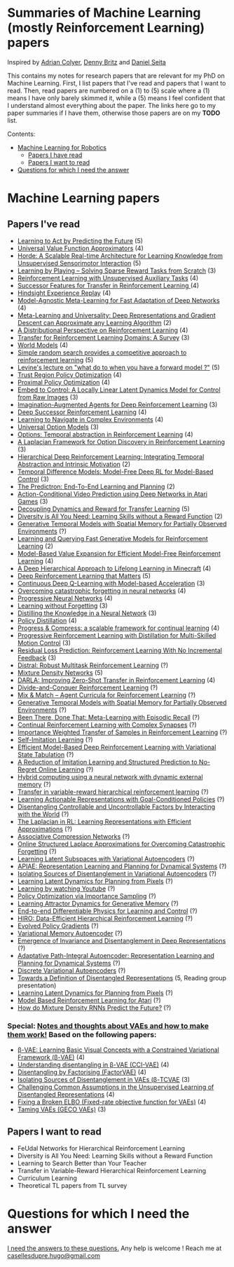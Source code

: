 # Summaries of Machine Learning (mostly Reinforcement Learning) papers

Inspired by [Adrian Colyer][1], [Denny Britz][2] and [Daniel Seita][3] 

This contains my notes for research papers that are relevant for my PhD on Machine Learning. First, I list papers that I've read and papers that I want to read. Then, read papers are numbered on a (1) to (5) scale where a (1) means I have only barely skimmed it, while a (5) means I feel
confident that I understand almost everything about the paper. The links
here go to my paper summaries if I have them, otherwise those papers are on my
**TODO** list.

Contents:

- [Machine Learning for Robotics](#machine-learning-for-robotics)
    - [Papers I have read](#papers-i-have-read)
    - [Papers I want to read](#papers-i-want-to-read)
- [Questions for which I need the answer](#questions-for-which-i-need-the-answer)

# Machine Learning papers

## Papers I've read

- [Learning to Act by Predicting the Future](https://github.com/Caselles/paper_notes/blob/master/read_papers/learning_to_act_by_predicting_the_future.md) (5)
- [Universal Value Function Approximators](https://github.com/Caselles/paper_notes/blob/master/read_papers/universal_value_function_approximators.md) (4)
- [Horde: A Scalable Real-time Architecture for Learning Knowledge from Unsupervised Sensorimotor Interaction](https://github.com/Caselles/paper_notes/blob/master/read_papers/horde_a_scalable_real_time.md) (5)
- [Learning by Playing – Solving Sparse Reward Tasks from Scratch](https://github.com/Caselles/paper_notes/blob/master/read_papers/learning_by_playing_solving_sparse_reward_tasks_from_scratch.md) (3)
- [Reinforcement Learning with Unsupervised Auxiliary Tasks](https://github.com/Caselles/paper_notes/blob/master/read_papers/reinforcement_learning_with_unsupervised_auxiliary_tasks.md) (4)
- [Successor Features for Transfer in Reinforcement Learning
](https://github.com/Caselles/paper_notes/blob/master/read_papers/successor_features_for_transfer_in_reinforcemen_learning.md) (4)
- [Hindsight Experience Replay](https://github.com/Caselles/paper_notes/blob/master/read_papers/hindsight_experience_replay.md) (4)
- [Model-Agnostic Meta-Learning for Fast Adaptation of Deep Networks](https://github.com/Caselles/paper_notes/blob/master/read_papers/model_agnostic_meta_learning_for_fast_adaptation_of_deep_networks.md) (4)
- [Meta-Learning and Universality: Deep Representations and Gradient Descent can Approximate any Learning Algorithm](https://github.com/Caselles/paper_notes/blob/master/read_papers/meta_learning_and_universality_deep_representations_and_gradient_descent_can_approximate_any_learning_algorithm.md) (2)
- [A Distributional Perspective on Reinforcement Learning](https://github.com/Caselles/paper_notes/blob/master/read_papers/a_distributional_perspective_on_reinforcement_learning.md) (4)
- [Transfer for Reinforcement Learning Domains: A Survey](https://github.com/Caselles/paper_notes/blob/master/read_papers/transfer_for_reinforcement_learning_domains_a_survey.md) (3)
- [World Models](https://github.com/Caselles/paper_notes/blob/master/read_papers/world_models.md) (4)
- [Simple random search provides a competitive approach to reinforcement learning](https://github.com/Caselles/paper_notes/blob/master/read_papers/simple_random_search_provides_a_competitive_approach%20to_reinforcement_learning.md) (5)
- [Levine's lecture on "what do to when you have a forward model ?"](https://github.com/Caselles/paper_notes/blob/master/read_papers/levine_lecture_what_to_do_when_you_have_a_forward_model.md) (5)
- [Trust Region Policy Optimization](https://github.com/Caselles/paper_notes/blob/master/read_papers/trust_region_policy_optimization.md) (4)
- [Proximal Policy Optimization](https://github.com/Caselles/paper_notes/blob/master/read_papers/proximal_policy_optimization.md) (4)
- [Embed to Control: A Locally Linear Latent Dynamics Model for Control from Raw Images](https://github.com/Caselles/paper_notes/blob/master/read_papers/embed_to_control.md) (3)
- [Imagination-Augmented Agents for Deep Reinforcement Learning](https://github.com/Caselles/paper_notes/blob/master/read_papers/imagination_augmented_agents_for_deep_reinforcement_learning.md) (3)
- [Deep Successor Reinforcement Learning](https://github.com/Caselles/paper_notes/blob/master/read_papers/deep_successor_reinforcement_learning.md) (4)
- [Learning to Navigate in Complex Environments](https://github.com/Caselles/paper_notes/blob/master/read_papers/learning_to_navigate_in_complex_environments.md) (4)
- [Universal Option Models](https://github.com/Caselles/paper_notes/blob/master/read_papers/universal_options_model.md) (3)
- [Options: Temporal abstraction in Reinforcement Learning](https://github.com/Caselles/paper_notes/blob/master/read_papers/options_precup.md) (4)
- [A Laplacian Framework for Option Discovery in Reinforcement Learning](https://github.com/Caselles/paper_notes/blob/master/read_papers/a_laplacian_framework_for_option_discovery_in_reinforcement_learning.md) (3) 
- [Hierarchical Deep Reinforcement Learning: Integrating Temporal Abstraction and Intrinsic Motivation](https://github.com/Caselles/paper_notes/blob/master/read_papers/hierarchical_deep_reinforcement_learning_integrating_temporal_abstraction_and_intrinsic_motivation.md) (2) 
- [Temporal Difference Models: Model-Free Deep RL for Model-Based Control](https://github.com/Caselles/paper_notes/blob/master/read_papers/temporal_difference_models_model_free_deep_rl_for_model_based_control.md) (3)
- [The Predictron: End-To-End Learning and Planning](https://github.com/Caselles/paper_notes/blob/master/read_papers/the_predictron_end_to_end_learning_and_planning.md) (2)
- [Action-Conditional Video Prediction using Deep Networks in Atari Games](https://github.com/Caselles/paper_notes/blob/master/read_papers/action_conditional_video_prediction_using_deep_networks_in_atari_games.md) (3)
- [Decoupling Dynamics and Reward for Transfer Learning](https://github.com/Caselles/paper_notes/blob/master/read_papers/decoupling_dynamic_and_reward_for_transfer_learning.md) (5)
- [Diversity is All You Need: Learning Skills without a Reward Function](https://github.com/Caselles/paper_notes/blob/master/read_papers/diversity_is_all_you_need.md) (2)
- [Generative Temporal Models with Spatial Memory for Partially Observed Environments](https://github.com/Caselles/paper_notes/blob/master/read_papers/generative_temporal_models_with_spatial_memory_for_partially_observed_environments.md) (?)
- [Learning and Querying Fast Generative Models for Reinforcement Learning](https://github.com/Caselles/paper_notes/blob/master/read_papers/learning_and_querying_generative_models_for_rl.md) (2)
- [Model-Based Value Expansion for Efficient Model-Free Reinforcement Learning](https://github.com/Caselles/paper_notes/blob/master/read_papers/model_based_value_expansion_for_efficient_model_free_reinforcement_learning.md) (4)
- [A Deep Hierarchical Approach to Lifelong Learning in Minecraft](https://github.com/Caselles/paper_notes/blob/master/read_papers/a_deep_hierarchical_approach_to_lifelong_learning_in_minecraft.md) (4)
- [Deep Reinforcement Learning that Matters](https://github.com/Caselles/paper_notes/blob/master/read_papers/deep_reinforcement_learning_that_matters.md) (5)
- [Continuous Deep Q-Learning with Model-based Acceleration](https://github.com/Caselles/paper_notes/blob/master/read_papers/continous_deep_q_learning_with_model_based_acceleration.md) (3) 
- [Overcoming catastrophic forgetting in neural networks](https://github.com/Caselles/paper_notes/blob/master/read_papers/overcoming_catastrophic_forgetting_in_neural_networks.md) (4) 
- [Progressive Neural Networks](https://github.com/Caselles/paper_notes/blob/master/read_papers/progressive_neural_networks.md) (4)
- [Learning without Forgetting](https://github.com/Caselles/paper_notes/blob/master/read_papers/learning_without_forgetting.md) (3)
- [Distilling the Knowledge in a Neural Network](https://github.com/Caselles/paper_notes/blob/master/read_papers/distilling_the_knowledge_in_a_neural_network.md) (3)
- [Policy Distillation](https://github.com/Caselles/paper_notes/blob/master/read_papers/policy_distillation.md) (4)
- [Progress & Compress: a scalable framework for continual learning](https://github.com/Caselles/paper_notes/blob/master/read_papers/progress_compress_a_scalable_framework_for_continual_learning.md) (4)
- [Progressive Reinforcement Learning with Distillation for Multi-Skilled Motion Control](https://github.com/Caselles/paper_notes/blob/master/read_papers/progressive_reinforcement_learning_with_dwistillation_for_multi-skilled_motion_control.md) (3)
- [Residual Loss Prediction: Reinforcement Learning With No Incremental Feedback](https://github.com/Caselles/paper_notes/blob/master/read_papers/residual%20loss_prediction_reinforcement_learning_with_no_incremental_feedback.md) (3)
- [Distral: Robust Multitask Reinforcement Learning](https://github.com/Caselles/paper_notes/blob/master/read_papers/distral_robust_multitask_reinforcement_learning.md) (?)
- [Mixture Density Networks](https://github.com/Caselles/paper_notes/blob/master/read_papers/mixture_density_networks.md) (5)
- [DARLA: Improving Zero-Shot Transfer in Reinforcement Learning](https://github.com/Caselles/paper_notes/blob/master/read_papers/darla_Improving_zero-shot_transfer_in_reinforcement_learning.md) (4)
- [Divide-and-Conquer Reinforcement Learning]() (?)
- [Mix & Match – Agent Curricula for Reinforcement Learning]() (?)
- [Generative Temporal Models with Spatial Memory for Partially Observed Environments]() (?)
- [Been There, Done That: Meta-Learning with Episodic Recall]() (?)
- [Continual Reinforcement Learning with Complex Synapses]() (?)
- [Importance Weighted Transfer of Samples in Reinforcement Learning]() (?)
- [Self-Imitation Learning]() (?)
- [Efficient Model-Based Deep Reinforcement Learning with Variational State Tabulation]() (?)
- [A Reduction of Imitation Learning and Structured Prediction to No-Regret Online Learning]() (?)
- [Hybrid computing using a neural network with dynamic external memory]() (?)
- [Transfer in variable-reward hierarchical reinforcement learning]() (?)
- [Learning Actionable Representations with Goal-Conditioned Policies]() (?)
- [Disentangling Controllable and Uncontrollable Factors by Interacting with the World]() (?)
- [The Laplacian in RL: Learning Representations with Efficient Approximations]() (?)
- [Associative Compression Networks]() (?)
- [Online Structured Laplace Approximations for Overcoming Catastrophic Forgetting]() (?)
- [Learning Latent Subspaces with Variational Autoencoders]() (?)
- [APIAE: Representation Learning and Planning for Dynamical Systems]() (?)
- [Isolating Sources of Disentanglement in Variational Autoencoders]() (?)
- [Learning Latent Dynamics for Planning from Pixels]() (?)
- [Learning by watching Youtube]() (?)
- [Policy Optimization via Importance Sampling]() (?)
- [Learning Attractor Dynamics for Generative Memory]() (?)
- [End-to-end Differentiable Physics for Learning and Control]() (?)
- [HIRO: Data-Efficient Hierarchical Reinforcement Learning]() (?)
- [Evolved Policy Gradients]() (?)
- [Variational Memory Autoencoder]() (?)
- [Emergence of Invariance and Disentanglement in Deep Representations]() (?)
- [Adaptative Path-Integral Autoencoder: Representation Learning and Planning for Dynamical Systems]() (?)
- [Discrete Variational Autoencoders]() (?)
- [Towards a Definition of Disentangled Representations]() (5, Reading group presentation)
- [Learning Latent Dynamics for Planning from Pixels]() (?)
- [Model Based Reinforcement Learning for Atari]() (?)
- [How do Mixture Density RNNs Predict the Future?]() (?)

### Special: [Notes and thoughts about VAEs and how to make them work!]() Based on the following papers:

- [β-VAE: Learning Basic Visual Concepts with a Constrained Variational Framework (β-VAE)]() (4)
- [Understanding disentangling in β-VAE (CCI-VAE)]() (4)
- [Disentangling by Factorising (FactorVAE)]() (4)
- [Isolating Sources of Disentanglement in VAEs (β-TCVAE]() (3)
- [Challenging Common Assumptions in the Unsupervised Learning of Disentangled Representations]() (4)
- [Fixing a Broken ELBO (Fixed-rate objective function for VAEs)]() (4)
- [Taming VAEs (GECO VAEs)]() (3)

## Papers I want to read

- FeUdal Networks for Hierarchical Reinforcement Learning
- Diversity is All You Need: Learning Skills without a Reward Function
- Learning to Search Better than Your Teacher
- Transfer in Variable-Reward Hierarchical Reinforcement Learning
- Curriculum Learning
- Theoretical TL papers from TL survey

# Questions for which I need the answer

[I need the answers to these questions.](https://github.com/Caselles/paper_notes/blob/master/read_papers/questions_unanswered.md) Any help is welcome ! Reach me at casellesdupre.hugo@gmail.com

[1]:https://blog.acolyer.org/about/
[2]:https://github.com/dennybritz/deeplearning-papernotes
[3]:https://github.com/DanielTakeshi/Paper_Notes#2018-rlil-papers
